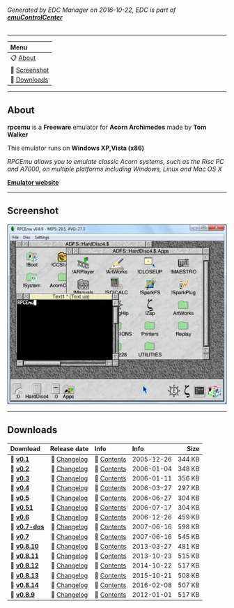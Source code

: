 ###### Generated by EDC Manager on 2016-10-22, EDC is part of [**emuControlCenter**](https://github.com/PhoenixInteractiveNL/emuControlCenter/wiki)
***
| **Menu** |
|:---------|
| :clipboard: [About](#about) |
| :sunrise: [Screenshot](#screenshot) |
| :floppy_disk: [Downloads](#downloads) |
***
## About
**rpcemu** is a **Freeware** emulator for **Acorn Archimedes** made by **Tom Walker**

This emulator runs on **Windows XP,Vista (x86)**

_RPCEmu allows you to emulate classic Acorn systems, such as the Risc PC and A7000, on multiple platforms including Windows, Linux and Mac OS X_

[**Emulator website**](http://www.marutan.net/rpcemu/)
***
## Screenshot
![](https://raw.githubusercontent.com/PhoenixInteractiveNL/edc-masterhook/master/downloadhooks/rpcemu/rpcemu_screen.jpg)
***
## Downloads
| Download | Release date  | Info       | Info       | Size       |
|:---------|:-------------:|:-----------|:-----------|-----------:|
| :floppy_disk: [**v0.1**](https://github.com/PhoenixInteractiveNL/edc-repo0001/raw/master/rpcemu/0.1.7z) | :page_facing_up: [Changelog](https://github.com/PhoenixInteractiveNL/edc-repo0001/raw/master/rpcemu/0.1_changelog.txt) | :mag_right: [Contents](https://github.com/PhoenixInteractiveNL/edc-repo0001/raw/master/rpcemu/0.1_contents.txt) | 2005-12-26 | 344 KB |
| :floppy_disk: [**v0.2**](https://github.com/PhoenixInteractiveNL/edc-repo0001/raw/master/rpcemu/0.2.7z) | :page_facing_up: [Changelog](https://github.com/PhoenixInteractiveNL/edc-repo0001/raw/master/rpcemu/0.2_changelog.txt) | :mag_right: [Contents](https://github.com/PhoenixInteractiveNL/edc-repo0001/raw/master/rpcemu/0.2_contents.txt) | 2006-01-04 | 348 KB |
| :floppy_disk: [**v0.3**](https://github.com/PhoenixInteractiveNL/edc-repo0001/raw/master/rpcemu/0.3.7z) | :page_facing_up: [Changelog](https://github.com/PhoenixInteractiveNL/edc-repo0001/raw/master/rpcemu/0.3_changelog.txt) | :mag_right: [Contents](https://github.com/PhoenixInteractiveNL/edc-repo0001/raw/master/rpcemu/0.3_contents.txt) | 2006-01-11 | 356 KB |
| :floppy_disk: [**v0.4**](https://github.com/PhoenixInteractiveNL/edc-repo0001/raw/master/rpcemu/0.4.7z) | :page_facing_up: [Changelog](https://github.com/PhoenixInteractiveNL/edc-repo0001/raw/master/rpcemu/0.4_changelog.txt) | :mag_right: [Contents](https://github.com/PhoenixInteractiveNL/edc-repo0001/raw/master/rpcemu/0.4_contents.txt) | 2006-03-27 | 297 KB |
| :floppy_disk: [**v0.5**](https://github.com/PhoenixInteractiveNL/edc-repo0001/raw/master/rpcemu/0.5.7z) | :page_facing_up: [Changelog](https://github.com/PhoenixInteractiveNL/edc-repo0001/raw/master/rpcemu/0.5_changelog.txt) | :mag_right: [Contents](https://github.com/PhoenixInteractiveNL/edc-repo0001/raw/master/rpcemu/0.5_contents.txt) | 2006-06-27 | 304 KB |
| :floppy_disk: [**v0.51**](https://github.com/PhoenixInteractiveNL/edc-repo0001/raw/master/rpcemu/0.51.7z) | :page_facing_up: [Changelog](https://github.com/PhoenixInteractiveNL/edc-repo0001/raw/master/rpcemu/0.51_changelog.txt) | :mag_right: [Contents](https://github.com/PhoenixInteractiveNL/edc-repo0001/raw/master/rpcemu/0.51_contents.txt) | 2006-07-17 | 304 KB |
| :floppy_disk: [**v0.6**](https://github.com/PhoenixInteractiveNL/edc-repo0001/raw/master/rpcemu/0.6.7z) | :page_facing_up: [Changelog](https://github.com/PhoenixInteractiveNL/edc-repo0001/raw/master/rpcemu/0.6_changelog.txt) | :mag_right: [Contents](https://github.com/PhoenixInteractiveNL/edc-repo0001/raw/master/rpcemu/0.6_contents.txt) | 2006-12-26 | 459 KB |
| :floppy_disk: [**v0.7-dos**](https://github.com/PhoenixInteractiveNL/edc-repo0001/raw/master/rpcemu/0.7-dos.7z) | :page_facing_up: [Changelog](https://github.com/PhoenixInteractiveNL/edc-repo0001/raw/master/rpcemu/0.7-dos_changelog.txt) | :mag_right: [Contents](https://github.com/PhoenixInteractiveNL/edc-repo0001/raw/master/rpcemu/0.7-dos_contents.txt) | 2007-06-16 | 598 KB |
| :floppy_disk: [**v0.7**](https://github.com/PhoenixInteractiveNL/edc-repo0001/raw/master/rpcemu/0.7.7z) | :page_facing_up: [Changelog](https://github.com/PhoenixInteractiveNL/edc-repo0001/raw/master/rpcemu/0.7_changelog.txt) | :mag_right: [Contents](https://github.com/PhoenixInteractiveNL/edc-repo0001/raw/master/rpcemu/0.7_contents.txt) | 2007-06-16 | 545 KB |
| :floppy_disk: [**v0.8.10**](https://github.com/PhoenixInteractiveNL/edc-repo0001/raw/master/rpcemu/0.8.10.7z) | :page_facing_up: [Changelog](https://github.com/PhoenixInteractiveNL/edc-repo0001/raw/master/rpcemu/0.8.10_changelog.txt) | :mag_right: [Contents](https://github.com/PhoenixInteractiveNL/edc-repo0001/raw/master/rpcemu/0.8.10_contents.txt) | 2013-03-27 | 481 KB |
| :floppy_disk: [**v0.8.11**](https://github.com/PhoenixInteractiveNL/edc-repo0001/raw/master/rpcemu/0.8.11.7z) | :page_facing_up: [Changelog](https://github.com/PhoenixInteractiveNL/edc-repo0001/raw/master/rpcemu/0.8.11_changelog.txt) | :mag_right: [Contents](https://github.com/PhoenixInteractiveNL/edc-repo0001/raw/master/rpcemu/0.8.11_contents.txt) | 2013-10-23 | 515 KB |
| :floppy_disk: [**v0.8.12**](https://github.com/PhoenixInteractiveNL/edc-repo0001/raw/master/rpcemu/0.8.12.7z) | :page_facing_up: [Changelog](https://github.com/PhoenixInteractiveNL/edc-repo0001/raw/master/rpcemu/0.8.12_changelog.txt) | :mag_right: [Contents](https://github.com/PhoenixInteractiveNL/edc-repo0001/raw/master/rpcemu/0.8.12_contents.txt) | 2014-10-22 | 517 KB |
| :floppy_disk: [**v0.8.13**](https://github.com/PhoenixInteractiveNL/edc-repo0001/raw/master/rpcemu/0.8.13.7z) | :page_facing_up: [Changelog](https://github.com/PhoenixInteractiveNL/edc-repo0001/raw/master/rpcemu/0.8.13_changelog.txt) | :mag_right: [Contents](https://github.com/PhoenixInteractiveNL/edc-repo0001/raw/master/rpcemu/0.8.13_contents.txt) | 2015-10-21 | 508 KB |
| :floppy_disk: [**v0.8.14**](https://github.com/PhoenixInteractiveNL/edc-repo0001/raw/master/rpcemu/0.8.14.7z) | :page_facing_up: [Changelog](https://github.com/PhoenixInteractiveNL/edc-repo0001/raw/master/rpcemu/0.8.14_changelog.txt) | :mag_right: [Contents](https://github.com/PhoenixInteractiveNL/edc-repo0001/raw/master/rpcemu/0.8.14_contents.txt) | 2016-02-08 | 507 KB |
| :floppy_disk: [**v0.8.9**](https://github.com/PhoenixInteractiveNL/edc-repo0001/raw/master/rpcemu/0.8.9.7z) | :page_facing_up: [Changelog](https://github.com/PhoenixInteractiveNL/edc-repo0001/raw/master/rpcemu/0.8.9_changelog.txt) | :mag_right: [Contents](https://github.com/PhoenixInteractiveNL/edc-repo0001/raw/master/rpcemu/0.8.9_contents.txt) | 2012-01-01 | 517 KB |
